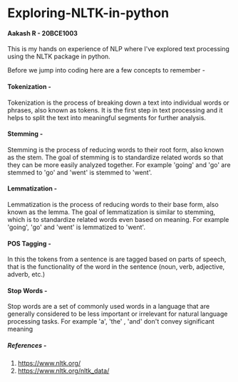 # Exploring-NLTK-in-python
#### Aakash R - 20BCE1003
This is my hands on experience of NLP where I've explored text processing using the NLTK package in python. 

Before we jump into coding here are a few concepts to remember - 

#### Tokenization - 
Tokenization is the process of breaking down a text into individual words or phrases, also known as tokens. It is the first step in text processing and it helps to split the text into meaningful segments for further analysis.

#### Stemming - 
Stemming is the process of reducing words to their root form, also known as the stem. The goal of stemming is to standardize related words so that they can be more easily analyzed together. For example 'going' and 'go' are stemmed to 'go' and 'went' is stemmed to 'went'.
 
#### Lemmatization - 
Lemmatization is the process of reducing words to their base form, also known as the lemma. The goal of lemmatization is similar to stemming, which is to standardize related words even based on meaning. For example 'going', 'go' and 'went' is lemmatized to 'went'.

#### POS Tagging - 
In this the tokens from a sentence is are tagged based on parts of speech, that is the functionality of the word in the sentence (noun, verb, adjective, adverb, etc.)

#### Stop Words - 
Stop words are a set of commonly used words in a language that are generally considered to be less important or irrelevant for natural language processing tasks. For example 'a', 'the' , 'and' don't convey significant meaning


##### References -
1. https://www.nltk.org/
2. https://www.nltk.org/nltk_data/
